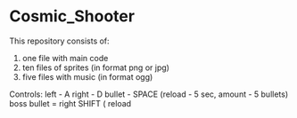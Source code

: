 # Cosmic_Shooter

This repository consists of:
1. one file with main code 
2. ten files of sprites (in format png or jpg)
3. five files with music (in format ogg)

Controls:
left - A
right - D
bullet - SPACE (reload - 5 sec, amount - 5 bullets)
boss bullet = right SHIFT ( reload 
